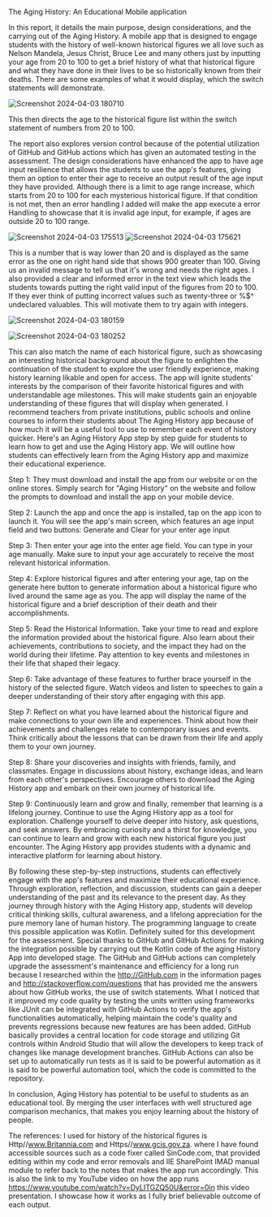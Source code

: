 The Aging History: An Educational Mobile application 

In this report, it details the main purpose, design considerations, and the carrying out of the Aging History. A mobile app that is designed to engage students with the history of well-known historical figures we all love such as Nelson Mandela, Jesus Christ, Bruce Lee and many others just by inputting your age from 20 to 100 to get a brief history of what that historical figure and what they have done in their lives to be so historically known from their deaths.  There are some examples of what it would display, which the switch statements will demonstrate. 

 ![Screenshot 2024-04-03 180710](https://github.com/EquinoxSilverstar/historyAppAssessment/assets/164300157/9a37f48f-245c-4332-a3d9-69c9e564b92d)

This then directs the age to the historical figure list within the switch statement of numbers from 20 to 100.  

The report also explores version control because of the potential utilization of GitHub and GitHub actions which has given an automated testing in the assessment. The design considerations have enhanced the app to have age input resilience that allows the students to use the app's features, giving them an option to enter their age to receive an output result of the age input they have provided. Although there is a limit to age range increase, which starts from 20 to 100 for each mysterious historical figure. If that condition is not met, then an error handling I added will make the app execute a error Handling to showcase that it is invalid age input, for example, if ages are outside 20 to 100 range.  

 ![Screenshot 2024-04-03 175513](https://github.com/EquinoxSilverstar/historyAppAssessment/assets/164300157/e375a0c5-58c8-4d2b-b905-9b51ca68d44f)
![Screenshot 2024-04-03 175621](https://github.com/EquinoxSilverstar/historyAppAssessment/assets/164300157/b19520ef-8092-46b3-af0c-c032307e2fc1)


This is a number that is way lower than 20 and is displayed as the same error as the one on right hand side that shows 900 greater than 100. Giving us an invalid message to tell us that it's wrong and needs the right ages. I also provided a clear and informed error in the text view which leads the students towards putting the right valid input of the figures from 20 to 100. If they ever think of putting incorrect values such as twenty-three or %$^ undeclared valuables. This will motivate them to try again with integers. 

 
![Screenshot 2024-04-03 180159](https://github.com/EquinoxSilverstar/historyAppAssessment/assets/164300157/de271457-450d-4908-a2b7-81fb9fb31516)
 
![Screenshot 2024-04-03 180252](https://github.com/EquinoxSilverstar/historyAppAssessment/assets/164300157/c6acaff1-74a7-4829-b455-479c628289c2)

This can also match the name of each historical figure, such as showcasing an interesting historical background about the figure to enlighten the continuation of the student to explore the user friendly experience, making history learning likable and open for access. The app will ignite students' interests by the comparison of their favorite historical figures and with understandable age milestones. This will make students gain an enjoyable understanding of these figures that will display when generated. I recommend teachers from private institutions, public schools and online courses to inform their students about The Aging History app because of how much it will be a useful tool to use to remember each event of history quicker. Here's an Aging History App step by step guide for students to learn how to get and use the Aging History app. We will outline how students can effectively learn from the Aging History app and maximize their educational experience. 

Step 1: They must download and install the app from our website or on the online stores. Simply search for "Aging History" on the website and follow the prompts to download and install the app on your mobile device. 

Step 2: Launch the app and once the app is installed, tap on the app icon to launch it. You will see the app's main screen, which features an age input field and two buttons: Generate and Clear for your enter age input 

Step 3: Then enter your age into the enter age field. You can type in your age manually. Make sure to input your age accurately to receive the most relevant historical information. 

Step 4: Explore historical figures and after entering your age, tap on the generate here button to generate information about a historical figure who lived around the same age as you. The app will display the name of the historical figure and a brief description of their death and their accomplishments. 

Step 5: Read the Historical Information. Take your time to read and explore the information provided about the historical figure. Also learn about their achievements, contributions to society, and the impact they had on the world during their lifetime. Pay attention to key events and milestones in their life that shaped their legacy. 

Step 6: Take advantage of these features to further brace yourself in the history of the selected figure. Watch videos and listen to speeches to gain a deeper understanding of their story after engaging with this app. 

Step 7: Reflect on what you have learned about the historical figure and make connections to your own life and experiences. Think about how their achievements and challenges relate to contemporary issues and events. Think critically about the lessons that can be drawn from their life and apply them to your own journey. 

Step 8: Share your discoveries and insights with friends, family, and classmates. Engage in discussions about history, exchange ideas, and learn from each other's perspectives. Encourage others to download the Aging History app and embark on their own journey of historical life. 

Step 9: Continuously learn and grow and finally, remember that learning is a lifelong journey. Continue to use the Aging History app as a tool for exploration. Challenge yourself to delve deeper into history, ask questions, and seek answers. By embracing curiosity and a thirst for knowledge, you can continue to learn and grow with each new historical figure you just encounter. The Aging History app provides students with a dynamic and interactive platform for learning about history. 

By following these step-by-step instructions, students can effectively engage with the app's features and maximize their educational experience. Through exploration, reflection, and discussion, students can gain a deeper understanding of the past and its relevance to the present day. As they journey through history with the Aging History app, students will develop critical thinking skills, cultural awareness, and a lifelong appreciation for the pure memory lane of human history. The programming language to create this possible application was Kotlin. Definitely suited for this development for the assessment. Special thanks to GitHub and GitHub Actions for making the integration possible by carrying out the Kotlin code of the aging History App into developed stage. The GitHub and GitHub actions can completely upgrade the assessment's maintenance and efficiency for a long run because I researched within the http://GitHub.com in the information pages and http://stackoverflow.com/questions that has provided me the answers about how GitHub works, the use of switch statements. What I noticed that it improved my code quality by testing the units written using frameworks like JUnit can be integrated with GitHub Actions to verify the app's functionalities automatically, helping maintain the code's quality and prevents regressions because new features are has been added. GitHub basically provides a central location for code storage and utilizing Git controls within Android Studio that will allow the developers to keep track of changes like manage development branches. GitHub Actions can also be set up to automatically run tests as it is said to be powerful automation as it is said to be powerful automation tool, which the code is committed to the repository. 

In conclusion, Aging History has potential to be useful to students as an educational tool. By merging the user interfaces with well structured age comparison mechanics, that makes you enjoy learning about the history of people. 

The references: I used for history of the historical figures is Http//www.Britannia.com and Https//www.gcis.gov.za. where I have found accessible sources such as a code fixer called SinCode.com, that provided editing within my code and error removals and IIE SharePoint IMAD manual module to refer back to the notes that makes the app run accordingly. This is also the link to my YouTube video on how the app runs https://www.youtube.com/watch?v=DyLITGZQ50U&error=0in this video presentation. I showcase how it works as I fully brief believable outcome of each output. 

  

 
